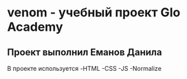 # venom - учебный проект Glo Academy
## Проект выполнил Еманов Данила

В проекте используется
-HTML
-CSS
-JS
-Normalize
